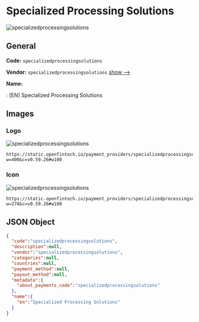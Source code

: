 
# Specialized Processing Solutions 
![specializedprocessingsolutions](https://static.openfintech.io/payment_providers/specializedprocessingsolutions/logo.png?w=400&c=v0.59.26#w100)  

## General 
 
**Code:** `specializedprocessingsolutions` 
 
**Vendor:** `specializedprocessingsolutions` [show -->](/vendors/specializedprocessingsolutions/) 
 
**Name:** 
 
:	[EN] Specialized Processing Solutions 
 

## Images 

### Logo 
 
![specializedprocessingsolutions](https://static.openfintech.io/payment_providers/specializedprocessingsolutions/logo.png?w=400&c=v0.59.26#w100)  

```
https://static.openfintech.io/payment_providers/specializedprocessingsolutions/logo.png?w=400&c=v0.59.26#w100
```  

### Icon 
 
![specializedprocessingsolutions](https://static.openfintech.io/payment_providers/specializedprocessingsolutions/icon.png?w=278&c=v0.59.26#w100)  

```
https://static.openfintech.io/payment_providers/specializedprocessingsolutions/icon.png?w=278&c=v0.59.26#w100
```  

## JSON Object 

```json
{
  "code":"specializedprocessingsolutions",
  "description":null,
  "vendor":"specializedprocessingsolutions",
  "categories":null,
  "countries":null,
  "payment_method":null,
  "payout_method":null,
  "metadata":{
    "about_payments_code":"specializedprocessingsolutions"
  },
  "name":{
    "en":"Specialized Processing Solutions"
  }
}
```  

